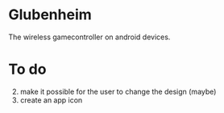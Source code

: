 Glubenheim
==========
The wireless gamecontroller on android devices.

To do
=====
2. make it possible for the user to change the design (maybe)
3. create an app icon
